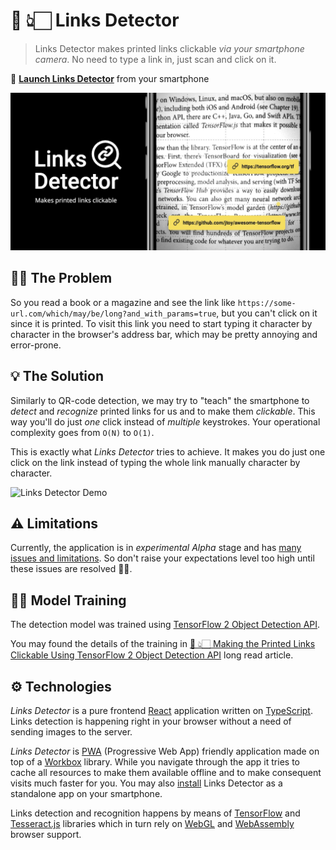 # 📖 👆🏻 Links Detector

> Links Detector makes printed links clickable _via your smartphone camera_. No need to type a link in, just scan and click on it.

🚀 [**Launch Links Detector**](https://trekhleb.github.io/links-detector) from your smartphone

[![Links Detector](./public/images/links-detector-banner-bg-black-2.png)](https://trekhleb.github.io/links-detector)

## 🤷🏻‍ The Problem

So you read a book or a magazine and see the link like `https://some-url.com/which/may/be/long?and_with_params=true`, but you can't click on it since it is printed. To visit this link you need to start typing it character by character in the browser's address bar, which may be pretty annoying and error-prone.

## 💡 The Solution

Similarly to QR-code detection, we may try to "teach" the smartphone to _detect_ and _recognize_ printed links for us and to make them _clickable_. This way you'll do just _one_ click instead of _multiple_ keystrokes. Your operational complexity goes from `O(N)` to `O(1)`. 

This is exactly what _Links Detector_ tries to achieve. It makes you do just one click on the link instead of typing the whole link manually character by character.

![Links Detector Demo](./public/videos/demo-white.gif)

## ⚠️ Limitations

Currently, the application is in _experimental_ _Alpha_ stage and has [many issues and limitations](https://github.com/trekhleb/links-detector/issues?q=is%3Aopen+is%3Aissue+label%3Aenhancement). So don't raise your expectations level too high until these issues are resolved 🤷🏻‍.

## 🏋🏻‍ Model Training

The detection model was trained using [TensorFlow 2 Object Detection API](https://github.com/tensorflow/models/tree/master/research/object_detection).

You may found the details of the training in [📖 👆🏻 Making the Printed Links Clickable Using TensorFlow 2 Object Detection API](https://github.com/trekhleb/links-detector/blob/master/articles/printed_links_detection/printed_links_detection.md) long read article.

## ⚙️ Technologies

_Links Detector_ is a pure frontend [React](https://create-react-app.dev/) application written on [TypeScript](https://www.typescriptlang.org/). Links detection is happening right in your browser without a need of sending images to the server.

_Links Detector_ is [PWA](https://web.dev/progressive-web-apps/) (Progressive Web App) friendly application made on top of a [Workbox](https://developers.google.com/web/tools/workbox) library. While you navigate through the app it tries to cache all resources to make them available offline and to make consequent visits much faster for you. You may also [install](https://developer.mozilla.org/en-US/docs/Web/Progressive_web_apps/Developer_guide/Installing) Links Detector as a standalone app on your smartphone.

Links detection and recognition happens by means of [TensorFlow](https://www.tensorflow.org) and [Tesseract.js](https://github.com/naptha/tesseract.js) libraries which in turn rely on [WebGL](https://developer.mozilla.org/en-US/docs/Web/API/WebGL_API) and [WebAssembly](https://developer.mozilla.org/en-US/docs/WebAssembly) browser support.
